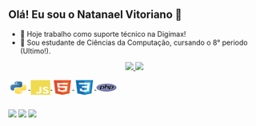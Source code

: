 ## Olá! Eu sou o Natanael Vitoriano 👋

- 🔭 Hoje trabalho como suporte técnico na Digimax!
- 🌱 Sou estudante de Ciências da Computação, cursando o 8° periodo (Ultimo!).
<div align="center">
  <a href="https://github.com/natanaelvitoriano">
  <img height="180em" src="https://github-readme-stats.vercel.app/api?username=natanaelvitoriano&include_all_commits=true&theme=dark"/>
  <img height="180em" src="https://github-readme-stats.vercel.app/api/top-langs/?username=natanaelvitoriano&layout=compact&langs_count=7&theme=dark"/>
</div>
  
 <div style="display: inline_block"><br>
  <img align="center" height="30" width="40" src="https://raw.githubusercontent.com/devicons/devicon/master/icons/python/python-original.svg">
  <img align="center" height="30" width="40" src="https://raw.githubusercontent.com/devicons/devicon/master/icons/javascript/javascript-plain.svg">
  <img align="center" height="30" width="40" src="https://raw.githubusercontent.com/devicons/devicon/master/icons/html5/html5-original.svg">
  <img align="center" height="30" width="40" src="https://raw.githubusercontent.com/devicons/devicon/master/icons/css3/css3-original.svg">
  <img align="center" height="30" width="40" src="https://raw.githubusercontent.com/devicons/devicon/master/icons/php/php-original.svg">
</div>
  
  ##
  
<div>
  <a href="https://www.linkedin.com/in/natanaelvitoriano" target="_blank"><img src="https://img.shields.io/badge/-LinkedIn-%230077B5?style=for-the-badge&logo=linkedin&logoColor=white" target="_blank"></a>
<a href="https://instagram.com/natanaelasde" target="_blank"><img src="https://img.shields.io/badge/-Instagram-%23E4405F?style=for-the-badge&logo=instagram&logoColor=white" target="_blank"></a>
<a href = "mailto:natanaelvitor88@gmail.com"><img src="https://img.shields.io/badge/-Gmail-%23333?style=for-the-badge&logo=gmail&logoColor=white" target="_blank"></a>
</div>
